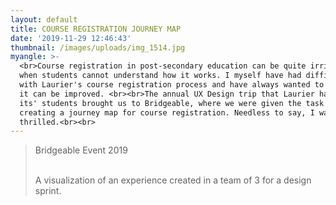 ```yaml
---
layout: default
title: COURSE REGISTRATION JOURNEY MAP
date: '2019-11-29 12:46:43'
thumbnail: /images/uploads/img_1514.jpg
myangle: >-
  <br>Course registration in post-secondary education can be quite irritating
  when students cannot understand how it works. I myself have had difficulties
  with Laurier's course registration process and have always wanted to see how
  it can be improved. <br><br>The annual UX Design trip that Laurier has for
  its' students brought us to Bridgeable, where we were given the task of
  creating a journey map for course registration. Needless to say, I was
  thrilled.<br><br>
---
```

> Bridgeable Event 2019
>
> <br>A visualization of an experience created in a team of 3 for a design sprint.
